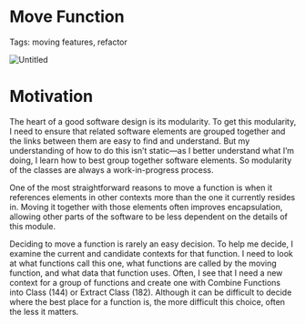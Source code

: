 # Move Function

Tags: moving features, refactor

![Untitled](Move%20Function%20b296fdf48e6a42039e56c135f4825f68/Untitled.png)

# Motivation

The heart of a good software design is its modularity. To get this modularity, I need to ensure that related software elements are grouped together and the links between them are easy to find and understand. But my understanding of how to do this isn’t static—as I better understand what I’m doing, I learn how to best group together software elements. So modularity of the classes are always a work-in-progress process.

One of the most straightforward reasons to move a function is when it references elements in other contexts more than the one it currently resides in. Moving it together with those elements often improves encapsulation, allowing other parts of the software to be less dependent on the details of this module.

Deciding to move a function is rarely an easy decision. To help me decide, I examine the current and candidate contexts for that function. I need to look at what functions call this one, what functions are called by the moving function, and what data that function uses. Often, I see that I need a new context for a group of functions and create one with Combine Functions into Class (144) or Extract Class (182). Although it can be difficult to decide where the best place for a function is, the more difficult this choice, often the less it matters.